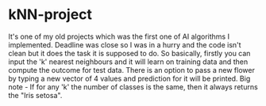 # kNN-project

It's one of my old projects which was the first one of AI algorithms I implemented.
Deadline was close so I was in a hurry and the code isn't clean but it does the task it is supposed to do. 
So basically, firstly you can input the 'k' nearest neighbours and it will learn on training data and then compute the outcome for test data. 
There is an option to pass a new flower by typing a new vector of 4 values and prediction for it will be printed.
Big note - If for any 'k' the number of classes is the same, then it always returns the "Iris setosa".
